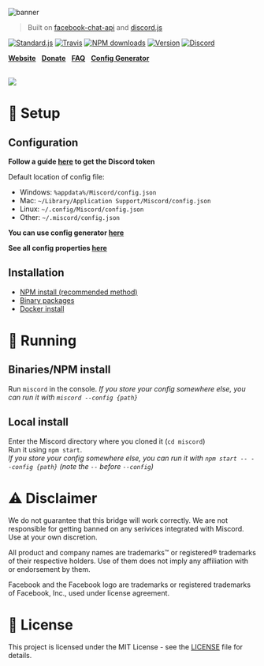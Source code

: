 ![banner](../gh-pages/img/banner.png)

> Built on [facebook-chat-api](https://github.com/Schmavery/facebook-chat-api) and [discord.js](https://discord.js.org)

[![Standard.js](https://img.shields.io/badge/code%20style-standard.js-green.svg?style=flat-square)](https://standardjs.com/)
[![Travis](https://img.shields.io/travis/miscord/miscord.svg?style=flat-square)](https://travis-ci.org/miscord/miscord/)
[![NPM downloads](https://img.shields.io/npm/dt/miscord.svg?style=flat-square)](https://npmjs.org/package/miscord)
[![Version](https://img.shields.io/npm/v/miscord.svg?style=flat-square)](https://npmjs.org/package/miscord)
[![Discord](https://discordapp.com/api/guilds/431471556540104724/embed.png)](https://discord.gg/DkmTvVz)

**[Website](https://miscord.net/)** &nbsp;
**[Donate](https://paypal.me/Bjornskjald)** &nbsp;
**[FAQ](../../wiki/faq)** &nbsp;
**[Config Generator](https://miscord.net/config-generator.html)** &nbsp;

<br>

<a href="https://miscord.net/">
  <img src="../gh-pages/img/screenshot.png" style="max-width: 80%">
</a>

# :wrench: Setup

## Configuration

**Follow a guide [here](../../wiki/Creating-a-Discord-bot) to get the Discord token**

Default location of config file:
- Windows: `%appdata%/Miscord/config.json`
- Mac: `~/Library/Application Support/Miscord/config.json`
- Linux: `~/.config/Miscord/config.json`
- Other: `~/.miscord/config.json`

**You can use config generator [here](https://miscord.net/config-generator.html)**

**See all config properties [here](../../wiki/configuration)**

## Installation
- [NPM install (recommended method)](../../wiki/install#npm)
- [Binary packages](../../releases/latest)
- [Docker install](../../wiki/install#docker)

# :electric_plug: Running

## Binaries/NPM install

Run `miscord` in the console.
_If you store your config somewhere else, you can run it with `miscord --config {path}`_

## Local install

Enter the Miscord directory where you cloned it (`cd miscord`)  
Run it using `npm start`.  
_If you store your config somewhere else, you can run it with `npm start -- --config {path}` (note the `--` before `--config`)_

# :warning: Disclaimer

We do not guarantee that this bridge will work correctly. We are not responsible for getting banned on any serivices integrated with Miscord. Use at your own discretion.

All product and company names are trademarks™ or registered® trademarks of their respective holders. Use of them does not imply any affiliation with or endorsement by them.

Facebook and the Facebook logo are trademarks or registered trademarks of Facebook, Inc., used under license agreement.

# :scroll: License
This project is licensed under the MIT License - see the [LICENSE](LICENSE) file for details.
